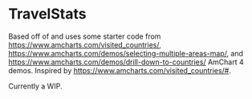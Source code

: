 # TravelStats
Based off of and uses some starter code from https://www.amcharts.com/visited_countries/, https://www.amcharts.com/demos/selecting-multiple-areas-map/, and https://www.amcharts.com/demos/drill-down-to-countries/ AmChart 4 demos.
Inspired by https://www.amcharts.com/visited_countries/#.

Currently a WIP.